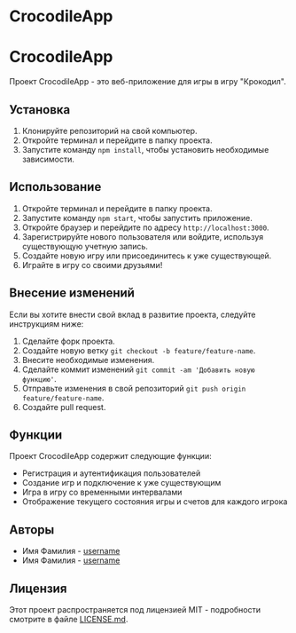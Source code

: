 # CrocodileApp

# CrocodileApp

Проект CrocodileApp - это веб-приложение для игры в игру "Крокодил".

## Установка

1. Клонируйте репозиторий на свой компьютер.
2. Откройте терминал и перейдите в папку проекта.
3. Запустите команду `npm install`, чтобы установить необходимые зависимости.

## Использование

1. Откройте терминал и перейдите в папку проекта.
2. Запустите команду `npm start`, чтобы запустить приложение.
3. Откройте браузер и перейдите по адресу `http://localhost:3000`.
4. Зарегистрируйте нового пользователя или войдите, используя существующую учетную запись.
5. Создайте новую игру или присоединитесь к уже существующей.
6. Играйте в игру со своими друзьями!

## Внесение изменений

Если вы хотите внести свой вклад в развитие проекта, следуйте инструкциям ниже:

1. Сделайте форк проекта.
2. Создайте новую ветку `git checkout -b feature/feature-name`.
3. Внесите необходимые изменения.
4. Сделайте коммит изменений `git commit -am 'Добавить новую функцию'`.
5. Отправьте изменения в свой репозиторий `git push origin feature/feature-name`.
6. Создайте pull request.

## Функции

Проект CrocodileApp содержит следующие функции:

* Регистрация и аутентификация пользователей
* Создание игр и подключение к уже существующим
* Игра в игру со временными интервалами
* Отображение текущего состояния игры и счетов для каждого игрока

## Авторы

* Имя Фамилия - [username](https://github.com/username)
* Имя Фамилия - [username](https://github.com/username)

## Лицензия

Этот проект распространяется под лицензией MIT - подробности смотрите в файле [LICENSE.md](LICENSE.md).
